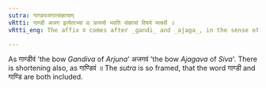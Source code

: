 ```yaml
---
sutra: गाण्ड्यजगात्संज्ञायाम्
vRtti: गाण्डी अजग इत्येताभ्यां वः प्रत्ययो भवति संज्ञायां विषये मत्वर्थे ॥
vRtti_eng: The affix व comes after _gandi_ and _ajaga_, in the sense of _matup_, when the word is a Name.

---
```

As गाण्डीवं 'the bow _Gandiva_ of _Arjuna_'  अजगवं 'the bow _Ajagava_ of _Siva_'. There is shortening also, as गाण्डिवं ॥ The _sutra_ is so framed, that the word गाण्डी and गाण्डि are both included.